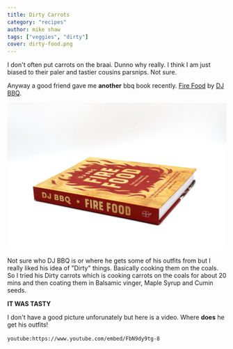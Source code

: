 ```yaml
---
title: Dirty Carrots
category: "recipes"
author: mike shaw
tags: ["veggies", "dirty"]
cover: dirty-food.png
---
```


I don't often put carrots on the braai. Dunno why really. I think I am just biased to their paler and tastier cousins parsnips. Not sure. 

Anyway a good friend gave me **another** bbq book recently. [Fire Food]( https://www.amazon.co.uk/dp/1787131548/ref=cm_sw_em_r_mt_dp_U_dNNsDbRJKS3S4) by [DJ BBQ](https://twitter.com/DJ_BBQ?ref_src=twsrc%5Egoogle%7Ctwcamp%5Eserp%7Ctwgr%5Eauthor). 

![Fire Food](./fire-food.png)

Not sure who DJ BBQ is or where he gets some of his outfits from but I really liked his idea of "Dirty" things. Basically cooking them on the coals. So I tried his Dirty carrots which is cooking carrots on the coals for about 20 mins and then coating them in Balsamic vinger, Maple Syrup and Cumin seeds. 

**IT WAS TASTY**

I don't have a good picture unforunately but here is a video. Where **does** he get his outfits! 

`youtube:https://www.youtube.com/embed/FbN9dy9tg-8`
